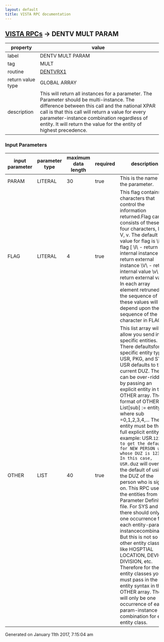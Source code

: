 ```yaml
---
layout: default
title: VISTA RPC documentation
---
```




## [VISTA RPCs](TableOfContent.md) &#8594; DENTV MULT PARAM 

 property | value 
--- | --- 
 label | DENTV MULT PARAM
 tag | MULT
 routine | [DENTVRX1](http://code.osehra.org/dox/Routine_DENTVRX1_source.html)
 return value type | GLOBAL ARRAY
 description | This will return all instances for a parameter.  The Parameter should be multi-instance.  The difference between this call and the national XPAR call is that this call will return a value for every parameter-instance combination regardless of entity.  It will return the value for the entity of highest precedence.

### Input Parameters

| input parameter | parameter type | maximum data length | required | description | 
| --- | --- | --- | --- | --- | 
| PARAM | LITERAL | 30 | true | This is the name of the parameter. | 
| FLAG | LITERAL | 4 | true | This flag contains characters that control the information returned.Flag can consists of these four characters, I, i, V, v.  The default value for flag is \iv\.  If flag [ \I\ - return internal instance            \i\ - return external instance            \V\ - return internal value            \v\ - return external value In each array element retruned, the sequence of these values will depend upon the sequence of the character in FLAG. | 
| OTHER | LIST | 40 | true | This list array will allow you send in specific entities. There defaultsfor specific entity types, USR, PKG, and SYS.  USR defaults to th current DUZ.  These can be over-ridden by passing an explicit entity in this OTHER array.  The format of OTHER():  List[sub] := entity   where sub =0,1,2,3,4,...  The entity must be the full explicit entity.  For example:    USR.`12345 to get the defaults for NEW PERSON user whose DUZ is 12345    In this case, USR.`duz will override the default of using the DUZ of    the person who is signed on. This RPC uses the entities from the Parameter Definition file.  For SYS and PKG there should only be one occurrence for each entity-param-instancecombination.  But this is not so for other entity classes, like HOSPTIAL LOCATION, DEVICE, DIVISION, etc.  Therefore for these entity classes you must pass in the full entity syntax in this OTHER array.  The will only be one occurrence of each param-instance combination for each entity class. | 




 Generated on January 11th 2017, 7:15:04 am
